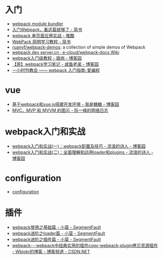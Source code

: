 # 入门

*   [webpack module bundler](https://webpack.github.io/)
*   [入门Webpack，看这篇就够了 - 简书](http://www.jianshu.com/p/42e11515c10f)
*   [webpack 单页面应用实战 - 推酷](http://www.tuicool.com/articles/VvINNzZ)
*   [WebPack 简明学习教程 - 简书](http://www.jianshu.com/p/b95bbcfc590d)
*   [ruanyf/webpack-demos](https://github.com/ruanyf/webpack-demos#demo01-entry-file-source): a collection of simple demos of Webpack
*   [webpack dev server.cn · e-cloud/webpack-docs Wiki](https://github.com/e-cloud/webpack-docs/wiki/webpack-dev-server.cn)
*   [webpack入门级教程 - 唐岗 - 博客园](http://www.cnblogs.com/shinggang/p/5034404.html)
*   [【原】webpack学习笔记 - 咸鱼老弟 - 博客园](http://www.cnblogs.com/xianyulaodi/p/5314769.html)
*   [一小时包教会 —— webpack 入门指南-爱编程](http://www.w2bc.com/Article/50764)

# vue

*   [基于webpack和vue.js搭建开发环境 - 我是糖糖 - 博客园](http://www.cnblogs.com/linfangshuhellowored/p/5657285.html)
*   [MVC，MVP 和 MVVM 的图示 - 阮一峰的网络日志](http://www.ruanyifeng.com/blog/2015/02/mvcmvp_mvvm.html)

# webpack入门和实战

*   [webpack入门和实战(一)：webpack配置及技巧 - 流浪的诗人 - 博客园](http://www.cnblogs.com/wdlhao/p/5801918.html)
*   [webpack入门和实战(二)：全面理解和运用loader和plugins - 流浪的诗人 - 博客园](http://www.cnblogs.com/wdlhao/p/5807157.html)

# configuration

*   [configuration](http://webpack.github.io/docs/configuration.html)

# 插件

*   [webpack使用之基础篇 - 小莫 - SegmentFault](https://segmentfault.com/a/1190000005742037)
*   [webpack进阶之loader篇 - 小莫 - SegmentFault](https://segmentfault.com/a/1190000005742111)
*   [webpack进阶之插件篇 - 小莫 - SegmentFault](https://segmentfault.com/a/1190000005742122)
*   [webpack---webpack中经典实用的插件copy-webpack-plugin拷贝资源插件 - Wbiokr的博客 - 博客频道 - CSDN.NET](http://blog.csdn.net/wbiokr/article/details/73011288)[](http://www.cnblogs.com/wdlhao/p/5807157.html)